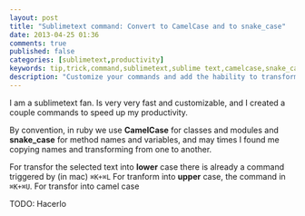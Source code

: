 ```yaml
---
layout: post
title: "Sublimetext command: Convert to CamelCase and to snake_case"
date: 2013-04-25 01:36
comments: true
published: false
categories: [sublimetext,productivity]
keywords: tip,trick,command,sublimetext,sublime text,camelcase,snake_case
description: "Customize your commands and add the hability to transform between snake_case and CamelCase. And viceversa."
---
```


I am a sublimetext fan. Is very very fast and customizable, and I created a couple commands to speed up my
productivity.

By convention, in ruby we use **CamelCase** for classes and modules and **snake_case** for method names and variables,
and may times I found me copying names and transforming from one to another.

For transfor the selected text into **lower** case there is already a command triggered by (in mac) `⌘K+⌘L`
For tranform into **upper** case, the command in `⌘K+⌘U`.
For transfor into camel case


TODO: Hacerlo